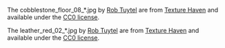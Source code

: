 The cobblestone_floor_08\_\*.jpg by [Rob
Tuytel](https://texturehaven.com/textures/?a=Rob%20Tuytel) are from [Texture
Haven](https://texturehaven.com/tex/?t=cobblestone_floor_08) and available
under the [CC0 license](https://texturehaven.com/p/license.php).

The leather_red_02\_\*.jpg by [Rob
Tuytel](https://texturehaven.com/textures/?a=Rob%20Tuytel) are from [Texture
Haven](https://texturehaven.com/tex/?t=leather_red_02) and available
under the [CC0 license](https://texturehaven.com/p/license.php).
